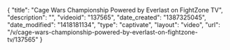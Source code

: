 {
    "title": "Cage Wars Championship Powered by Everlast on FightZone TV",
    "description": "",
    "videoid": "137565",
    "date_created": "1387325045",
    "date_modified": "1418181134",
    "type": "captivate",
    "layout": "video",
    "url": "\/v\/cage-wars-championship-powered-by-everlast-on-fightzone-tv\/137565"
}
